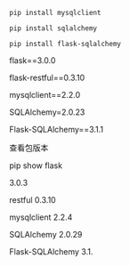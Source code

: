 ```
pip install mysqlclient

pip install sqlalchemy

pip install flask-sqlalchemy
```

flask==3.0.0

flask-restful==0.3.10

mysqlclient==2.2.0

SQLAlchemy=2.0.23

Flask-SQLAlchemy==3.1.1



查看包版本

pip show flask 

3.0.3

restful 0.3.10

mysqlclient 2.2.4

SQLAlchemy 2.0.29

Flask-SQLAlchemy 3.1.





